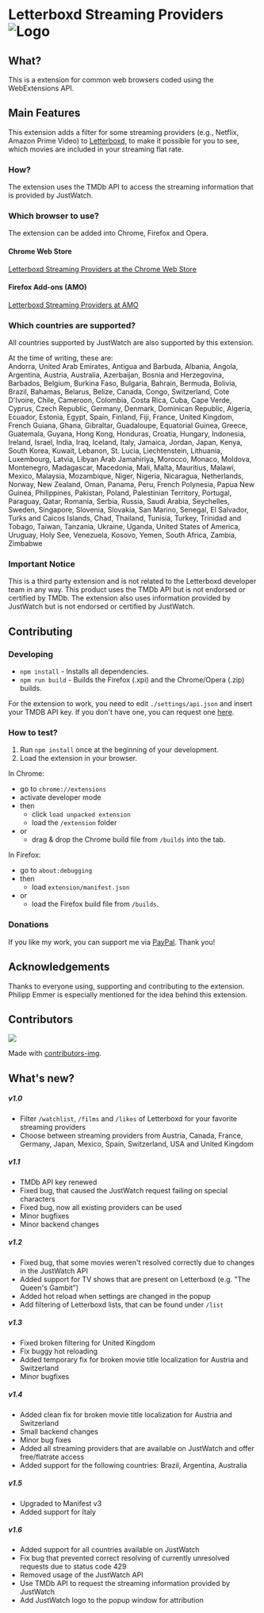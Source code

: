 # Letterboxd Streaming Providers ![Logo](./extension/icons/logo_final_48.png) 

## What?
This is a extension for common web browsers coded using the WebExtensions API.

## Main Features
This extension adds a filter for some streaming providers (e.g., Netflix, Amazon Prime Video) to [Letterboxd](https://letterboxd.com/), to make it possible for you to see, which movies are included in your streaming flat rate.

### How?
The extension uses the TMDb API to access the streaming information that is provided by JustWatch.

### Which browser to use?
The extension can be added into Chrome, Firefox and Opera.

#### Chrome Web Store
[Letterboxd Streaming Providers at the Chrome Web Store](https://chrome.google.com/webstore/detail/letterboxd-streaming-prov/egmanfnfgmljjmdncfoeghfmflhlmhpj)

#### Firefox Add-ons (AMO)
[Letterboxd Streaming Providers at AMO](https://addons.mozilla.org/en-US/firefox/addon/letterboxd-streaming-providers/)

### Which countries are supported?
All countries supported by JustWatch are also supported by this extension. 

At the time of writing, these are:<br>
Andorra, United Arab Emirates, Antigua and Barbuda, Albania, Angola, Argentina, Austria, Australia, Azerbaijan, Bosnia and Herzegovina, Barbados, Belgium, Burkina Faso, Bulgaria, Bahrain, Bermuda, Bolivia, Brazil, Bahamas, Belarus, Belize, Canada, Congo, Switzerland, Cote D'Ivoire, Chile, Cameroon, Colombia, Costa Rica, Cuba, Cape Verde, Cyprus, Czech Republic, Germany, Denmark, Dominican Republic, Algeria, Ecuador, Estonia, Egypt, Spain, Finland, Fiji, France, United Kingdom, French Guiana, Ghana, Gibraltar, Guadaloupe, Equatorial Guinea, Greece, Guatemala, Guyana, Hong Kong, Honduras, Croatia, Hungary, Indonesia, Ireland, Israel, India, Iraq, Iceland, Italy, Jamaica, Jordan, Japan, Kenya, South Korea, Kuwait, Lebanon, St. Lucia, Liechtenstein, Lithuania, Luxembourg, Latvia, Libyan Arab Jamahiriya, Morocco, Monaco, Moldova, Montenegro, Madagascar, Macedonia, Mali, Malta, Mauritius, Malawi, Mexico, Malaysia, Mozambique, Niger, Nigeria, Nicaragua, Netherlands, Norway, New Zealand, Oman, Panama, Peru, French Polynesia, Papua New Guinea, Philippines, Pakistan, Poland, Palestinian Territory, Portugal, Paraguay, Qatar, Romania, Serbia, Russia, Saudi Arabia, Seychelles, Sweden, Singapore, Slovenia, Slovakia, San Marino, Senegal, El Salvador, Turks and Caicos Islands, Chad, Thailand, Tunisia, Turkey, Trinidad and Tobago, Taiwan, Tanzania, Ukraine, Uganda, United States of America, Uruguay, Holy See, Venezuela, Kosovo, Yemen, South Africa, Zambia, Zimbabwe

### Important Notice
This is a third party extension and is not related to the Letterboxd developer team in any way. This product uses the TMDb API but is not endorsed or certified by TMDb. The extension also uses information provided by JustWatch but is not endorsed or certified by JustWatch.

## Contributing

### Developing
- `npm install` - Installs all dependencies.
- `npm run build` - Builds the Firefox (.xpi) and the Chrome/Opera (.zip) builds.

For the extension to work, you need to edit `./settings/api.json` and insert your TMDB API key. If you don't have one, you can request one [here](https://www.themoviedb.org/documentation/api).

### How to test?
1. Run `npm install` once at the beginning of your development.
2. Load the extension in your browser.

In Chrome: 
- go to `chrome://extensions`
- activate developer mode 
- then
    - click `load unpacked extension` 
    - load the `/extension` folder 
- or
    - drag & drop the Chrome build file from `/builds` into the tab.
    
In Firefox:
- go to `about:debugging`
- then
    - load `extension/manifest.json`
- or
    - load the Firefox build file from `/builds`.

### Donations
If you like my work, you can support me via [PayPal](https://www.paypal.me/ChristianZei/5). Thank you!

## Acknowledgements
Thanks to everyone using, supporting and contributing to the extension. Philipp Emmer is especially mentioned for the idea behind this extension.

## Contributors
<a href="https://github.com/adlerzei/letterboxd-streaming-providers/graphs/contributors">
  <img src="https://contributors-img.web.app/image?repo=adlerzei/letterboxd-streaming-providers" />
</a>

Made with [contributors-img](https://contributors-img.web.app).

## What's new?

##### v1.0
- Filter `/watchlist`, `/films` and `/likes` of Letterboxd for your favorite streaming providers
- Choose between streaming providers from Austria, Canada, France, Germany, Japan, Mexico, Spain, Switzerland, USA and United Kingdom

##### v1.1
- TMDb API key renewed
- Fixed bug, that caused the JustWatch request failing on special characters
- Fixed bug, now all existing providers can be used
- Minor bugfixes
- Minor backend changes

##### v1.2
- Fixed bug, that some movies weren't resolved correctly due to changes in the JustWatch API
- Added support for TV shows that are present on Letterboxd (e.g. "The Queen's Gambit")
- Added hot reload when settings are changed in the popup
- Add filtering of Letterboxd lists, that can be found under `/list`

##### v1.3
- Fixed broken filtering for United Kingdom
- Fix buggy hot reloading
- Added temporary fix for broken movie title localization for Austria and Switzerland
- Minor bugfixes

##### v1.4
- Added clean fix for broken movie title localization for Austria and Switzerland
- Small backend changes
- Minor bug fixes
- Added all streaming providers that are available on JustWatch and offer free/flatrate access
- Added support for the following countries: Brazil, Argentina, Australia

##### v1.5
- Upgraded to Manifest v3
- Added support for Italy

##### v1.6
- Added support for all countries available on JustWatch
- Fix bug that prevented correct resolving of currently unresolved requests due to status code 429
- Removed usage of the JustWatch API
- Use TMDb API to request the streaming information provided by JustWatch
- Add JustWatch logo to the popup window for attribution
